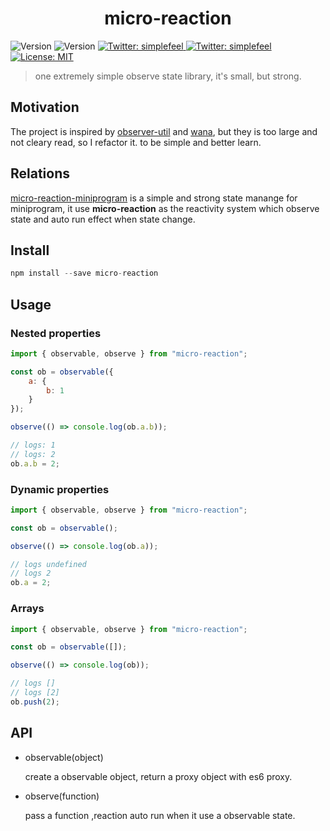 <h1 align="center">micro-reaction</h1>
<p>
  <img alt="Version" src="https://img.shields.io/badge/build-passing-brightgreen" />
  <img alt="Version" src="https://img.shields.io/badge/version-0.1.1-blue.svg?cacheSeconds=2592000" />
  <a href="https://twitter.com/simplefeel" target="_blank">
    <img alt="Twitter: simplefeel" src="https://img.shields.io/bundlephobia/minzip/micro-reaction" />
  </a>
  <a href="https://twitter.com/simplefeel" target="_blank">
    <img alt="Twitter: simplefeel" src="https://img.shields.io/twitter/follow/simplefeel.svg?style=social" />
  </a>
  <a href="#" target="_blank">
    <img alt="License: MIT" src="https://img.shields.io/badge/License-MIT-yellow.svg" />
  </a>
</p>

> one extremely simple observe state library, it's small, but strong.

## Motivation

The project is inspired by [observer-util](https://github.com/nx-js/observer-util) and [wana](https://github.com/alloc/wana), but they is too large and not cleary read, so I refactor it. to be simple and better learn.

## Relations

[micro-reaction-miniprogram](https://github.com/simplefeel/micro-reaction-miniprogram) is a simple and strong state manange for miniprogram, it use **micro-reaction** as the reactivity system which observe state and auto run effect when state change.


## Install

```js
npm install --save micro-reaction
```

## Usage

### Nested properties
```js
import { observable, observe } from "micro-reaction";

const ob = observable({
    a: {
        b: 1
    }
});

observe(() => console.log(ob.a.b));

// logs: 1
// logs: 2
ob.a.b = 2;
```
### Dynamic properties
```js
import { observable, observe } from "micro-reaction";

const ob = observable();

observe(() => console.log(ob.a));

// logs undefined
// logs 2
ob.a = 2;
```

### Arrays
```js
import { observable, observe } from "micro-reaction";

const ob = observable([]);

observe(() => console.log(ob));

// logs []
// logs [2]
ob.push(2);
```

## API

- observable(object)

    create a observable object, return a proxy object with es6 proxy.

- observe(function)

    pass a function ,reaction auto run when it use a observable state.
